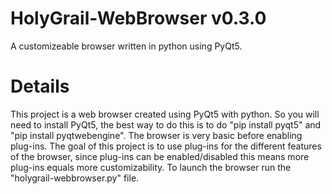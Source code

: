 # HolyGrail-WebBrowser v0.3.0
A customizeable browser written in python using PyQt5.
# Details
This project is a web browser created using PyQt5 with python.
So you will need to install PyQt5, the best way to do this is to do "pip install pyqt5" and "pip install pyqtwebengine".
The browser is very basic before enabling plug-ins.
The goal of this project is to use plug-ins for the different features of the browser,
since plug-ins can be enabled/disabled this means more plug-ins equals more customizability.
To launch the browser run the "holygrail-webbrowser.py" file.
